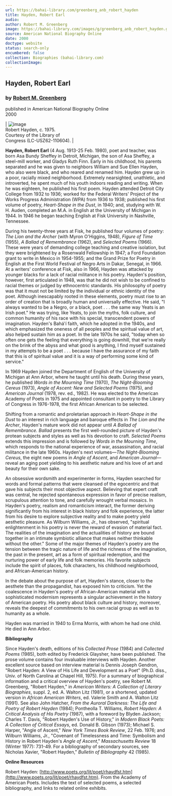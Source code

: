 ```yaml
---
url: https://bahai-library.com/greenberg_anb_robert_hayden
title: Hayden, Robert Earl
audio: 
author: Robert M. Greenberg
image: https://bahai-library.com/images/g/greenberg_anb_robert_hayden.gif
source: American National Biography Online
date: 2000
doctype: website
status: search-only
encumbered: false
collection: Biographies (bahai-library.com)
collectionImage: 
---
```



## Hayden, Robert Earl

### by [Robert M. Greenberg](https://bahai-library.com/author/Robert+M.+Greenberg)

published in American National Biography Online  
2000


| ![image](https://bahai-library.com/images/g/greenberg_anb_robert_hayden.gif)  
Robert Hayden, c. 1975.  
Courtesy of the Library of  
Congress (LC-USZ62-110604). |

**Hayden, Robert Earl** (4 Aug. 1913-25 Feb. 1980), poet and teacher, was born Asa Bundy Sheffey in Detroit, Michigan, the son of Asa Sheffey, a steel-mill worker, and Gladys Ruth Finn. Early in his childhood, his parents separated and he was given to neighbors William and Sue Ellen Hayden, who also were black, and who reared and renamed him. Hayden grew up in a poor, racially mixed neighborhood. Extremely nearsighted, unathletic, and introverted, he spent much of his youth indoors reading and writing. When he was eighteen, he published his first poem. Hayden attended Detroit City College from 1932 to 1936; worked for the Federal Writers' Project of the Works Progress Administration (WPA) from 1936 to 1938; published his first volume of poetry, _Heart-Shape in the Dust_, in 1940; and, studying with W. H. Auden, completed an M.A. in English at the University of Michigan in 1944. In 1946 he began teaching English at Fisk University in Nashville, Tennessee.

During his twenty-three years at Fisk, he published four volumes of poetry: _The Lion and the Archer_ (with Myron O'Higgins, 1948), _Figure of Time_ (1955), _A Ballad of Remembrance_ (1962), and _Selected Poems_ (1966). These were years of demanding college teaching and creative isolation, but they were brightened by a Rosenwald Fellowship in 1947; a Ford Foundation grant to write in Mexico in 1954-1955; and the Grand Prize for Poetry in English at the First World Festival of Negro Arts in Dakar, Senegal, in 1966. At a writers' conference at Fisk, also in 1966, Hayden was attacked by younger blacks for a lack of racial militance in his poetry. Hayden's position, however, first articulated in 1948, was that he did not wish to be confined to racial themes or judged by ethnocentric standards. His philosophy of poetry was that it must not be limited by the individual or ethnic identity of the poet. Although inescapably rooted in these elements, poetry must rise to an order of creation that is broadly human and universally effective. He said, "I always wanted to be a Negro, or a black, poet . . . the same way Yeats is an Irish poet." He was trying, like Yeats, to join the myths, folk culture, and common humanity of his race with his special, transcendent powers of imagination. Hayden's Bahá'í faith, which he adopted in the 1940s, and which emphasized the oneness of all peoples and the spiritual value of art, also helped sustain him as a poet. In the late 1970s he said, "today when so often one gets the feeling that everything is going downhill, that we're really on the brink of the abyss and what good is anything, I find myself sustained in my attempts to be a poet . . . because I have the assurance of my faith that this is of spiritual value and it is a way of performing some kind of service."

In 1969 Hayden joined the Department of English of the University of Michigan at Ann Arbor, where he taught until his death. During these years, he published _Words in the Mourning Time_ (1970), _The Night-Blooming Cereus_ (1973), _Angle of Ascent: New and Selected Poems_ (1975), and _American Journal_ (1978, rev. ed., 1982). He was elected to the American Academy of Poets in 1975 and appointed consultant in poetry to the Library of Congress in 1976-1978, the first African American to be selected.

Shifting from a romantic and proletarian approach in _Heart-Shape in the Dust_ to an interest in rich language and baroque effects in _The Lion and the Archer_, Hayden's mature work did not appear until _A Ballad of Remembrance. Ballad_ presents the first well-rounded picture of Hayden's protean subjects and styles as well as his devotion to craft. _Selected Poems_ extends this impression and is followed by _Words in the Mourning Time_, which responds to the national experience of war, assassination, and racial militance in the late 1960s. Hayden's next volumes—_The Night-Blooming Cereus_, the eight new poems in _Angle of Ascent_, and _American Journal_—reveal an aging poet yielding to his aesthetic nature and his love of art and beauty for their own sake.

An obsessive wordsmith and experimenter in forms, Hayden searched for words and formal patterns that were cleansed of the egocentric and that gave his subjects their most objective aspect. Believing that expert craft was central, he rejected spontaneous expression in favor of precise realism, scrupulous attention to tone, and carefully wrought verbal mosaics. In Hayden's poetry, realism and romanticism interact, the former deriving significantly from his interest in black history and folk experience, the latter from his desire to explore subjective reality and to make poetry yield aesthetic pleasure. As Wilburn Williams, Jr., has observed, "spiritual enlightenment in his poetry is never the reward of evasion of material fact. The realities of the imagination and the actualities of history are bound together in an intimate symbiotic alliance that makes neither thinkable without the other." Some of the major themes of Hayden's poetry are the tension between the tragic nature of life and the richness of the imagination, the past in the present, art as a form of spiritual redemption, and the nurturing power of early life and folk memories. His favorite subjects include the spirit of places, folk characters, his childhood neighborhood, and African-American history.

In the debate about the purpose of art, Hayden's stance, closer to the aesthete than the propagandist, has exposed him to criticism. Yet the coalescence in Hayden's poetry of African-American material with a sophisticated modernism represents a singular achievement in the history of American poetry. His poetry about black culture and history, moreover, reveals the deepest of commitments to his own racial group as well as to humanity as a whole.

Hayden was married in 1940 to Erma Morris, with whom he had one child. He died in Ann Arbor.

**Bibliography**

Since Hayden's death, editions of his _Collected Prose_ (1984) and _Collected Poems_ (1985), both edited by Frederick Glaysher, have been published. The prose volume contains four invaluable interviews with Hayden. Another excellent source based on interview material is Dennis Joseph Gendron, "Robert Hayden: A View of His Life and Development as a Poet" (Ph.D. diss., Univ. of North Carolina at Chapel Hill, 1975). For a summary of biographical information and a critical overview of Hayden's poetry, see Robert M. Greenberg, "Robert Hayden," in _American Writers: A Collection of Literary Biographies_, suppl. 2, ed. A. Walton Litz (1981), or a shortened, updated version in _African American Writers_, ed. Valerie Smith and A. Walton Litz (1991). See also John Hatcher, _From the Auroral Darkness: The Life and Poetry of Robert Hayden_ (1984); Pontheolla T. Williams, _Robert Hayden: A Critical Analysis of His Poetry_ (1987), with a foreword by Blyden Jackson; Charles T. Davis, "Robert Hayden's Use of History," in _Modern Black Poets: A Collection of Critical Essays_, ed. Donald B. Gibson (1973); Michael S. Harper, "Angle of Ascent," _New York Times Book Review_, 22 Feb. 1976; and Wilburn Williams, Jr., "Covenant of Timelessness and Time: Symbolism and History in Robert Hayden's _Angle of Ascent_," _Massachusetts Review_ 18 (Winter 1977): 731-49. For a bibliography of secondary sources, see Nicholas Xavier, "Robert Hayden," _Bulletin of Bibliography_ 42 (1985).

**Online Resources**

Robert Hayden: [http://www.poets.org/lit/poet/rhaydfst.htm](http://www.poets.org/lit/poet/rhaydfst.htm). From the Academy of American Poets. Includes the text of selected poems, a selected bibliography, and links to related online exhibits.